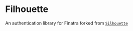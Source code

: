# Filhouette
An authentication library for Finatra forked from [`Silhouette`](https://github.com/mohiva/play-silhouette)
